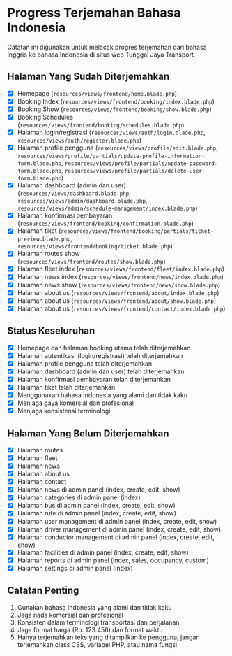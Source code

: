 # Progress Terjemahan Bahasa Indonesia

Catatan ini digunakan untuk melacak progres terjemahan dari bahasa Inggris ke bahasa Indonesia di situs web Tunggal Jaya Transport.

## Halaman Yang Sudah Diterjemahkan

-   [x] Homepage (`resources/views/frontend/home.blade.php`)
-   [x] Booking Index (`resources/views/frontend/booking/index.blade.php`)
-   [x] Booking Show (`resources/views/frontend/booking/show.blade.php`)
-   [x] Booking Schedules (`resources/views/frontend/booking/schedules.blade.php`)
-   [x] Halaman login/registrasi (`resources/views/auth/login.blade.php`, `resources/views/auth/register.blade.php`)
-   [x] Halaman profile pengguna (`resources/views/profile/edit.blade.php`, `resources/views/profile/partials/update-profile-information-form.blade.php`, `resources/views/profile/partials/update-password-form.blade.php`, `resources/views/profile/partials/delete-user-form.blade.php`)
-   [x] Halaman dashboard (admin dan user) (`resources/views/dashboard.blade.php`, `resources/views/admin/dashboard.blade.php`, `resources/views/admin/schedule-management/index.blade.php`)
-   [x] Halaman konfirmasi pembayaran (`resources/views/frontend/booking/confirmation.blade.php`)
-   [x] Halaman tiket (`resources/views/frontend/booking/partials/ticket-preview.blade.php`, `resources/views/frontend/booking/ticket.blade.php`)
-   [x] Halaman routes show (`resources/views/frontend/routes/show.blade.php`)
-   [x] Halaman fleet index (`resources/views/frontend/fleet/index.blade.php`)
-   [x] Halaman news index (`resources/views/frontend/news/index.blade.php`)
-   [x] Halaman news show (`resources/views/frontend/news/show.blade.php`)
-   [x] Halaman about us (`resources/views/frontend/about/index.blade.php`)
-   [x] Halaman about us (`resources/views/frontend/about/show.blade.php`)
-   [x] Halaman about us (`resources/views/frontend/contact/index.blade.php`)

## Status Keseluruhan

-   [x] Homepage dan halaman booking utama telah diterjemahkan
-   [x] Halaman autentikasi (login/registrasi) telah diterjemahkan
-   [x] Halaman profile pengguna telah diterjemahkan
-   [x] Halaman dashboard (admin dan user) telah diterjemahkan
-   [x] Halaman konfirmasi pembayaran telah diterjemahkan
-   [x] Halaman tiket telah diterjemahkan
-   [x] Menggunakan bahasa Indonesia yang alami dan tidak kaku
-   [x] Menjaga gaya komersial dan profesional
-   [x] Menjaga konsistensi terminologi

## Halaman Yang Belum Diterjemahkan

-   [x] Halaman routes
-   [x] Halaman fleet
-   [x] Halaman news
-   [x] Halaman about us
-   [x] Halaman contact
-   [x] Halaman news di admin panel (index, create, edit, show)
-   [x] Halaman categories di admin panel (index)
-   [x] Halaman bus di admin panel (index, create, edit, show)
-   [x] Halaman rute di admin panel (index, create, edit, show)
-   [x] Halaman user management di admin panel (index, create, edit, show)
-   [x] Halaman driver management di admin panel (index, create, edit, show)
-   [x] Halaman conductor management di admin panel (index, create, edit, show)
-   [x] Halaman facilities di admin panel (index, create, edit, show)
-   [x] Halaman reports di admin panel (index, sales, occupancy, custom)
-   [x] Halaman settings di admin panel (index)

## Catatan Penting

1. Gunakan bahasa Indonesia yang alami dan tidak kaku
2. Jaga nada komersial dan profesional
3. Konsisten dalam terminologi transportasi dan perjalanan
4. Jaga format harga (Rp. 123.456) dan format waktu
5. Hanya terjemahkan teks yang ditampilkan ke pengguna, jangan terjemahkan class CSS, variabel PHP, atau nama fungsi
